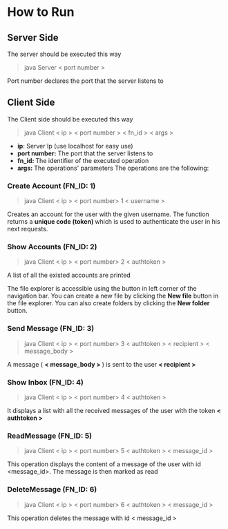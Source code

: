 # How to Run

## Server Side
The server should be executed this way
> java Server < port number >
>
Port number declares the port that the server listens to

## Client Side
The Client side should be executed this way
>java Client < ip > < port number > < fn_id > < args >

- <b>ip</b>: Server Ip (use localhost for easy use)
- <b>port number:</b> The port that the server listens to
- <b> fn_id: </b> The identifier of the executed operation
- <b> args: </b>  The operations' parameters
The operations are the following:


### Create Account (FN_ID: 1)

> java Client < ip > < port number> 1 < username >

Creates an account for the user with the given username.
The function returns a <b>unique code (token)  </b> which is used to
authenticate the user in his next requests.

### Show Accounts (FN_ID: 2)
> java Client < ip > < port number> 2 < authtoken >

A list of all the existed accounts are printed

The file explorer is accessible using the button in left corner of the navigation bar. You can create a new file by clicking the **New file** button in the file explorer. You can also create folders by clicking the **New folder** button.

### Send Message (FN_ID: 3)
> java Client < ip > < port number> 3 < authtoken > < recipient > < message_body >

A message ( <b> < message_body > </b> ) is sent to the user <b> < recipient > </b>


###  Show Inbox (FN_ID: 4)
> java Client < ip > < port number> 4 < authtoken >

It displays a list with all the received messages of the user with the token <b>< authtoken > </b>



### ReadMessage (FN_ID: 5)
> java Client < ip > < port number> 5 < authtoken > < message_id >

This operation displays the content of a message of the user with id
<message_id>. The message is then marked as read


### DeleteMessage (FN_ID: 6)
> java Client < ip > < port number> 6 < authtoken > < message_id >

This operation deletes the message with id < message_id >

